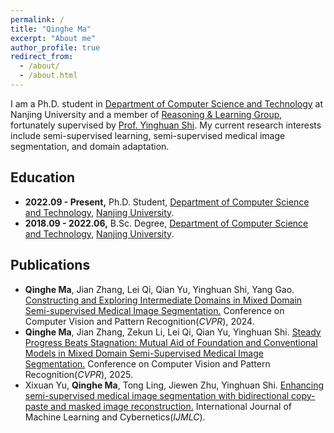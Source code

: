 ```yaml
---
permalink: /
title: "Qinghe Ma"
excerpt: "About me"
author_profile: true
redirect_from: 
  - /about/
  - /about.html
---
```

I am a Ph.D. student in [Department of Computer Science and Technology](https://cs.nju.edu.cn/main.htm) at Nanjing University and a member of [Reasoning & Learning Group](https://cs.nju.edu.cn/rl/index.htm), fortunately supervised by [Prof. Yinghuan Shi](https://cs.nju.edu.cn/shiyh/index.htm). My current research interests include semi-supervised learning, semi-supervised medical image segmentation, and domain adaptation.


## Education

+ **2022.09 - Present,** Ph.D. Student, [Department of Computer Science and Technology](https://cs.nju.edu.cn/main.htm), [Nanjing University](https://www.nju.edu.cn/).
+ **2018.09 - 2022.06,** B.Sc. Degree, [Department of Computer Science and Technology](https://cs.nju.edu.cn/main.htm), [Nanjing University](https://www.nju.edu.cn/).

## Publications

+ **Qinghe Ma**, Jian Zhang, Lei Qi, Qian Yu, Yinghuan Shi, Yang Gao. [Constructing and Exploring Intermediate Domains in Mixed Domain Semi-supervised Medical Image Segmentation.](https://openaccess.thecvf.com/content/CVPR2024/html/Ma_Constructing_and_Exploring_Intermediate_Domains_in_Mixed_Domain_Semi-supervised_Medical_CVPR_2024_paper.html) Conference on Computer Vision and Pattern Recognition(*CVPR*), 2024.
+ **Qinghe Ma**, Jian Zhang, Zekun Li, Lei Qi, Qian Yu, Yinghuan Shi. [Steady Progress Beats Stagnation: Mutual Aid of Foundation and Conventional Models in Mixed Domain Semi-Supervised Medical Image Segmentation.](https://mqinghe.github.io/) Conference on Computer Vision and Pattern Recognition(*CVPR*), 2025.
+ Xixuan Yu, **Qinghe Ma**, Tong Ling, Jiewen Zhu, Yinghuan Shi. [Enhancing semi-supervised medical image segmentation with bidirectional copy-paste and masked image reconstruction.](https://link.springer.com/article/10.1007/s13042-024-02410-1) International Journal of Machine Learning and Cybernetics(*IJMLC*).
